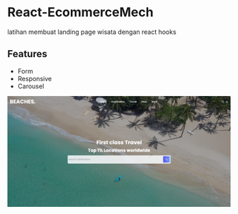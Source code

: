 # React-EcommerceMech 


latihan membuat landing page wisata dengan react hooks

## Features

- Form
- Responsive
- Carousel

![image info](./src/assets/Captureland.PNG)
